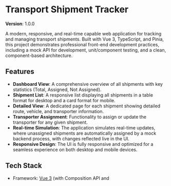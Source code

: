 # Transport Shipment Tracker

**Version**: 1.0.0

A modern, responsive, and real-time capable web application for tracking and managing transport shipments. Built with Vue 3, TypeScript, and Pinia, this project demonstrates professional front-end development practices, including a mock API for development, unit/component testing, and a clean, component-based architecture.

## Features

- **Dashboard View**: A comprehensive overview of all shipments with key statistics (Total, Assigned, Not Assigned).
- **Shipment List**: A responsive list displaying all shipments in a table format for desktop and a card format for mobile.
- **Detailed View**: A dedicated page for each shipment showing detailed route, vehicle, and transporter information.
- **Transporter Assignment**: Functionality to assign or update the transporter for any given shipment.
- **Real-time Simulation**: The application simulates real-time updates, where unassigned shipments are automatically assigned by a mock backend process, with changes reflected live in the UI.
- **Responsive Design**: The UI is fully responsive and optimized for a seamless experience on both desktop and mobile devices.

## Tech Stack

- Framework: [Vue 3](https://vuejs.org/) (with Composition API and <script setup>)
- Language: [TypeScript](https://www.typescriptlang.org/)
- State Management: [Pinia](https://pinia.vuejs.org/)
- Routing: [Vue Router](https://router.vuejs.org/)
- Styling: [Tailwind CSS](https://tailwindcss.com/)
- Mock API: [MirageJS](https://miragejs.com/)
- HTTP Client: [Axios](https://axios-http.com/)
- Testing: [Vitest](https://vitest.dev/) & [Vue Test Utils](https://test-utils.vuejs.org/)
- Build Tool: [Vite](https://vitejs.dev/)

## Project Structure

The project follows a standard, feature-oriented structure to ensure code is modular and easy to locate.

```
/
├── public/               # Static assets
├── src/
│   ├── components/       # Reusable, presentational Vue components
│   ├── router/           # Vue Router configuration
│   ├── stores/           # Pinia state management stores
│   ├── style.css         # Global Styles
│   ├── types.ts          # Shared TypeScript interfaces
│   ├── server.ts         # MirageJS mock API server configuration
│   ├── main.ts           # Main application entry point
│   └── App.vue           # Root Vue component and layout shell
├── index.html
├── package.json
├── vite.config.ts
├── tsconfig.json
└── README.md

```

## Getting Started

Follow these steps to get the project running on your local machine for development and testing purposes.

#### Prerequisites

- Node.js (v18.x or later recommended)
- npm (or yarn/pnpm)

#### Installation & Setup

&nbsp; 1. Clone the repository:

```bash
  git clone https://github.com/your-username/transport-tracker.git
  cd transport-tracker
```

&nbsp; 2. Install dependencies:

```bash
  npm install
```

&nbsp; 3. Run the development server:

```bash
  npm run dev
```

The application will be available at http://localhost:5173. The MirageJS mock API server will start automatically, and you can see its logs in the browser console.

## Available Scripts

- `npm run dev`: Starts the development server with hot-module replacement.
- `npm run build`: Compiles and minifies the application for production.
- `npm run preview`: Serves the production build locally to preview it.
- `npm run test`: Runs the unit and component tests using Vitest.

## Running Tests

The project uses Vitest for both unit and component testing.

- **Unit Tests**: Located in src/stores/shipmentStore.spec.ts, these tests verify the business logic within the Pinia store in isolation.
- **Component Tests**: Located in src/components/ShipmentDetail.spec.ts, these tests mount a component and simulate user interaction to verify its behavior.

To run all tests, execute:

```bash
npm run test
```

## License

This project is licensed under the [MIT](https://choosealicense.com/licenses/mit/) License - see the LICENSE file for details.## Architectural Decisions & Best Practices

- Centralized State Management: Pinia is used as the single source of truth for all shipment-related data. This simplifies state sharing between components and makes the application's data flow predictable.
- Mock API during Development: MirageJS intercepts all API calls, allowing for rapid frontend development and testing without depending on a live backend. It also powers the real-time update simulation.
- Type Safety: TypeScript is used throughout the project to ensure type safety, reduce runtime errors, and improve developer experience with autocompletion.
- Lifecycle Management: Vue's onMounted and onUnmounted hooks are used to responsibly manage side effects, such as starting and stopping the real-time polling to prevent memory leaks.
